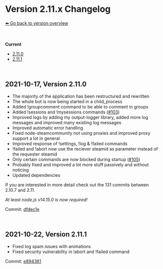 # Version 2.11.x Changelog
[⬅️ Go back to version overview](../version_changelogs.md)

&nbsp;

**Current**  
- [2.11.0](#2.11.0)
- [2.11.1](#2.11.1)
  
&nbsp;

<a id="2.11.0"></a>

## **2021-10-17, Version 2.11.0**
- The majority of the application has been restructured and rewritten
- The whole bot is now being started in a child_process
- Added !groupcomment command to be able to comment in groups
- Added !sessions and !mysessions commands ([#103](https://github.com/HerrEurobeat/steam-comment-service-bot/issues/103))
- Improved logs by adding my output-logger library, added more log messages and improved many existing log messages
- Improved automatic error handling
- Fixed node-steamcommunity not using proxies and improved proxy support a lot in general
- Improved response of !settings, !log & !failed commands
- !failed and !abort now use the reciever steamid as parameter instead of the requester steamid
- Only certain commands are now blocked during startup ([#105](https://github.com/HerrEurobeat/steam-comment-service-bot/issues/105))
- Probably fixed and improved a lot more stuff passively and without noticing
- Updated dependencies

If you are interested in more detail check out the 131 commits between 2.10.7 and 2.11. 

*At least node.js v14.15.0 is now required!*

Commit: [dfdec1e](https://github.com/HerrEurobeat/steam-comment-service-bot/commit/dfdec1e)

&nbsp;

<a id="2.11.1"></a>

## **2021-10-22, Version 2.11.1**
- Fixed log spam issues with animations
- Fixed security vulnerability in !abort and !failed command

Commit: [e894361](https://github.com/HerrEurobeat/steam-comment-service-bot/commit/e894361)